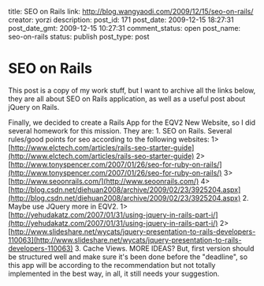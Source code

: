 title: SEO on Rails
link: http://blog.wangyaodi.com/2009/12/15/seo-on-rails/
creator: yorzi
description: 
post_id: 171
post_date: 2009-12-15 18:27:31
post_date_gmt: 2009-12-15 10:27:31
comment_status: open
post_name: seo-on-rails
status: publish
post_type: post

# SEO on Rails

This post is a copy of my work stuff, but I want to archive all the links below, they are all about SEO on Rails application, as well as a useful post about jQuery on Rails. 

Finally, we decided to create a Rails App for the EQV2 New Website, so I did several homework for this mission. They are: 1. SEO on Rails. Several rules/good points for seo according to the following websites: 1> [http://www.elctech.com/articles/rails-seo-starter-guide](http://www.elctech.com/articles/rails-seo-starter-guide) 2> [http://www.tonyspencer.com/2007/01/26/seo-for-ruby-on-rails/](http://www.tonyspencer.com/2007/01/26/seo-for-ruby-on-rails/) 3> [http://www.seoonrails.com/](http://www.seoonrails.com/) 4> [http://blog.csdn.net/diehuan2008/archive/2009/02/23/3925204.aspx](http://blog.csdn.net/diehuan2008/archive/2009/02/23/3925204.aspx) 2. Maybe use JQuery more in EQV2. 1> [http://yehudakatz.com/2007/01/31/using-jquery-in-rails-part-i/](http://yehudakatz.com/2007/01/31/using-jquery-in-rails-part-i/) 2> [http://www.slideshare.net/wycats/jquery-presentation-to-rails-developers-110063](http://www.slideshare.net/wycats/jquery-presentation-to-rails-developers-110063) 3. Cache Views. MORE IDEAS? But, first version should be structured well and make sure it's been done before the "deadline", so this app will be according to the recommendation but not totally implemented in the best way, in all, it still needs your suggestion.
